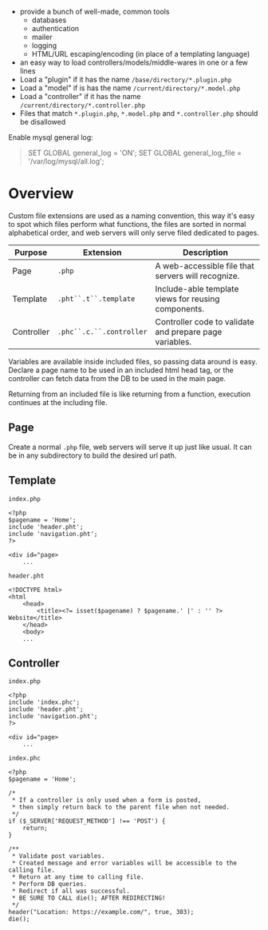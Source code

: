 - provide a bunch of well-made, common tools
	- databases
	- authentication
	- mailer
	- logging
	- HTML/URL escaping/encoding (in place of a templating language)
- an easy way to load controllers/models/middle-wares in one or a few lines
- Load a "plugin" if it has the name `/base/directory/*.plugin.php`
- Load a "model" if is has the name `/current/directory/*.model.php`
- Load a "controller" if it has the name `/current/directory/*.controller.php`
- Files that match `*.plugin.php`, `*.model.php` and `*.controller.php` should be disallowed


Enable mysql general log:
> SET GLOBAL general_log = 'ON';
> SET GLOBAL general_log_file = '/var/log/mysql/all.log';

# Overview

Custom file extensions are used as a naming convention, this way it's easy to spot which files perform what functions, the files are sorted in normal alphabetical order, and web servers will only serve filed dedicated to pages.

Purpose    | Extension | Description
-----------|-----------|------------
Page       |`.php`     | A web-accessible file that servers will recognize.
Template   |`.pht``.t``.template`| Include-able template views for reusing components.
Controller |`.phc``.c.``.controller`| Controller code to validate and prepare page variables.

Variables are available inside included files, so passing data around is easy. Declare a page name to be used in an included html head tag, or the controller can fetch data from the DB to be used in the main page.

Returning from an included file is like returning from a function, execution continues at the including file.

## Page

Create a normal `.php` file, web servers will serve it up just like usual. It can be in any subdirectory to build the desired url path.

## Template

`index.php`
```phtml
<?php
$pagename = 'Home';
include 'header.pht';
include 'navigation.pht';
?>

<div id="page>
	...
```

`header.pht`
```phtml
<!DOCTYPE html>
<html
	<head>
		<title><?= isset($pagename) ? $pagename.' |' : '' ?> Website</title>
	</head>
	<body>
	...
```

## Controller

`index.php`
```phtml
<?php
include 'index.phc';
include 'header.pht';
include 'navigation.pht';
?>

<div id="page>
	...
```

`index.phc`
```phtml
<?php
$pagename = 'Home';

/*
 * If a controller is only used when a form is posted,
 * then simply return back to the parent file when not needed.
 */
if ($_SERVER['REQUEST_METHOD'] !== 'POST') {
	return;
}

/**
 * Validate post variables.
 * Created message and error variables will be accessible to the calling file.
 * Return at any time to calling file.
 * Perform DB queries.
 * Redirect if all was successful.
 * BE SURE TO CALL die(); AFTER REDIRECTING!
 */
header("Location: https://example.com/", true, 303);
die();
```
